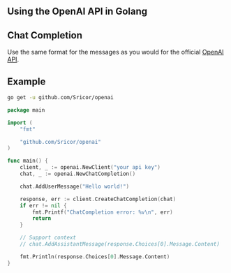 ## Using the OpenAI API in Golang

## Chat Completion
Use the same format for the messages as you would for the official [OpenAI API](https://platform.openai.com/docs/guides/gpt/chat-completions-api).

## Example
```bash
go get -u github.com/Sricor/openai
```

```go
package main

import (
	"fmt"

	"github.com/Sricor/openai"
)

func main() {
	client, _ := openai.NewClient("your api key")
	chat, _ := openai.NewChatCompletion()

	chat.AddUserMessage("Hello world!")

	response, err := client.CreateChatCompletion(chat)
	if err != nil {
		fmt.Printf("ChatCompletion error: %v\n", err)
		return
	}

	// Support context
	// chat.AddAssistantMessage(response.Choices[0].Message.Content)

	fmt.Println(response.Choices[0].Message.Content)
}

```
